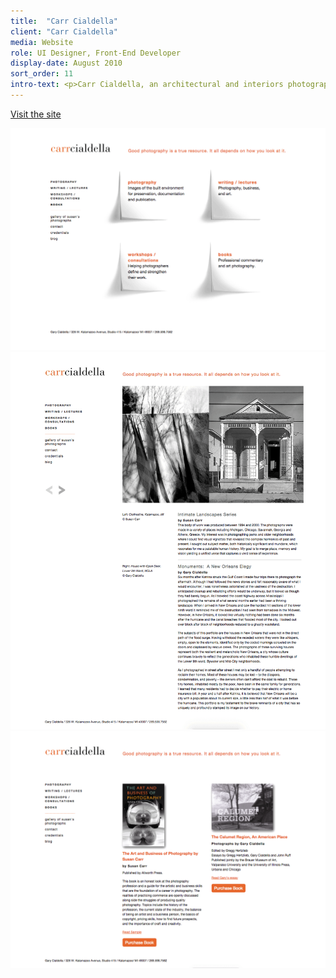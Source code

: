 ```yaml
---
title:  "Carr Cialdella"
client: "Carr Cialdella"
media: Website
role: UI Designer, Front-End Developer
display-date: August 2010
sort_order: 11
intro-text: <p>Carr Cialdella, an architectural and interiors photography studio, needed a home to showcase their beautiful photographs, advertise their small collection of books, and share their services with prospective clients. Along with another designer, I built a simple solution that accomplishes all three while also allowing easy updates by the Carr Cialdella team.</p>
---
```


<p>
    <a href="http://www.carrcialdella.com/" target="_blank" class="">Visit the site</a>
</p>
<div class="desktop-chrome">
    <img src="../img/carrcialdella-1.png" alt="Carr Cialdella Screenshot 1">
</div>
<div class="grid">
    <div class="grid__cell 1/2@lg">
        <div class="desktop-chrome">
            <img src="../img/carrcialdella-2.png" alt="Carr Cialdella Screenshot 2">
        </div>
    </div>
    <div class="grid__cell 1/2@lg">
        <div class="desktop-chrome">
            <img src="../img/carrcialdella-3.png" alt="Carr Cialdella Screenshot 3">
        </div>
    </div>
</div>